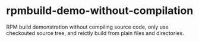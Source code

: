 rpmbuild-demo-without-compilation
=================================

RPM build demonstration without compiling source code, only use checkouted source tree, and reictly build from plain files and directories.
